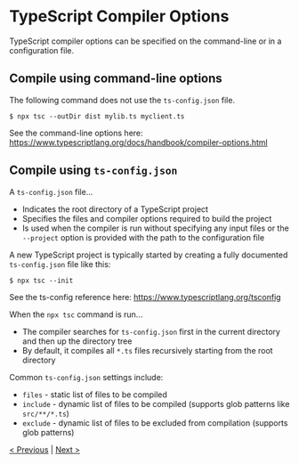 # TypeScript Compiler Options
TypeScript compiler options can be specified on the command-line or in a configuration file.

## Compile using command-line options
The following command does not use the `ts-config.json` file.
```shell
$ npx tsc --outDir dist mylib.ts myclient.ts
```
See the command-line options here: <a href="https://www.typescriptlang.org/docs/handbook/compiler-options.html" target="_blank">https://www.typescriptlang.org/docs/handbook/compiler-options.html</a>

## Compile using `ts-config.json`
A `ts-config.json` file...
* Indicates the root directory of a TypeScript project
* Specifies the files and compiler options required to build the project
* Is used when the compiler is run without specifying any input files or the `--project` option is provided with the path to the configuration file

A new TypeScript project is typically started by creating a fully documented `ts-config.json` file like this:
```shell
$ npx tsc --init
```

See the ts-config reference here: <a href="https://www.typescriptlang.org/tsconfig" target="_blank">https://www.typescriptlang.org/tsconfig</a>

When the `npx tsc` command is run...
* The compiler searches for `ts-config.json` first in the current directory and then up the directory tree
* By default, it compiles all `*.ts` files recursively starting from the root directory

Common `ts-config.json` settings include:
* `files` - static list of files to be compiled
* `include` - dynamic list of files to be compiled (supports glob patterns like `src/**/*.ts`)
* `exclude` - dynamic list of files to be excluded from compilation (supports glob patterns)

[< Previous](playground.md) | [Next >](type-declaration-files.md)
